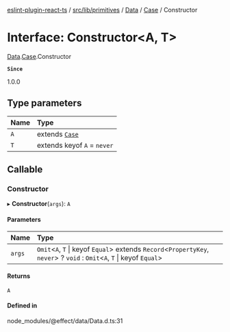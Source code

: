 [eslint-plugin-react-ts](../README.md) / [src/lib/primitives](../modules/src_lib_primitives.md) / [Data](../modules/src_lib_primitives.Data.md) / [Case](../modules/src_lib_primitives.Data.Case.md) / Constructor

# Interface: Constructor<A, T\>

[Data](../modules/src_lib_primitives.Data.md).[Case](../modules/src_lib_primitives.Data.Case.md).Constructor

**`Since`**

1.0.0

## Type parameters

| Name | Type |
| :------ | :------ |
| `A` | extends [`Case`](src_lib_primitives.Data.Case-1.md) |
| `T` | extends keyof `A` = `never` |

## Callable

### Constructor

▸ **Constructor**(`args`): `A`

#### Parameters

| Name | Type |
| :------ | :------ |
| `args` | `Omit`<`A`, `T` \| keyof `Equal`\> extends `Record`<`PropertyKey`, `never`\> ? `void` : `Omit`<`A`, `T` \| keyof `Equal`\> |

#### Returns

`A`

#### Defined in

node_modules/@effect/data/Data.d.ts:31
